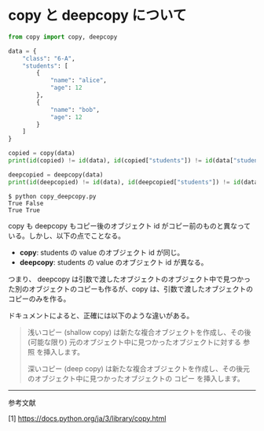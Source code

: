 # copy と deepcopy について

```python
from copy import copy, deepcopy

data = {
    "class": "6-A",
    "students": [
        {
            "name": "alice",
            "age": 12
        },
        {
            "name": "bob",
            "age": 12
        }
    ]
}

copied = copy(data)
print(id(copied) != id(data), id(copied["students"]) != id(data["students"]))

deepcopied = deepcopy(data)
print(id(deepcopied) != id(data), id(deepcopied["students"]) != id(data["students"]))
```

```
$ python copy_deepcopy.py
True False
True True
```

copy も deepcopy もコピー後のオブジェクト id がコピー前のものと異なっている。しかし、以下の点でことなる。
- **copy**: students の value のオブジェクト id が同じ。
- **deepcopy**: students の value のオブジェクト id が異なる。

つまり、 deepcopy は引数で渡したオブジェクトのオブジェクト中で見つかった別のオブジェクトのコピーも作るが、copy は、引数で渡したオブジェクトのコピーのみを作る。

ドキュメントによると、正確には以下のような違いがある。
> 浅いコピー (shallow copy) は新たな複合オブジェクトを作成し、その後 (可能な限り) 元のオブジェクト中に見つかったオブジェクトに対する 参照 を挿入します。
>
> 深いコピー (deep copy) は新たな複合オブジェクトを作成し、その後元のオブジェクト中に見つかったオブジェクトの コピー を挿入します。

----
参考文献

[1] https://docs.python.org/ja/3/library/copy.html
